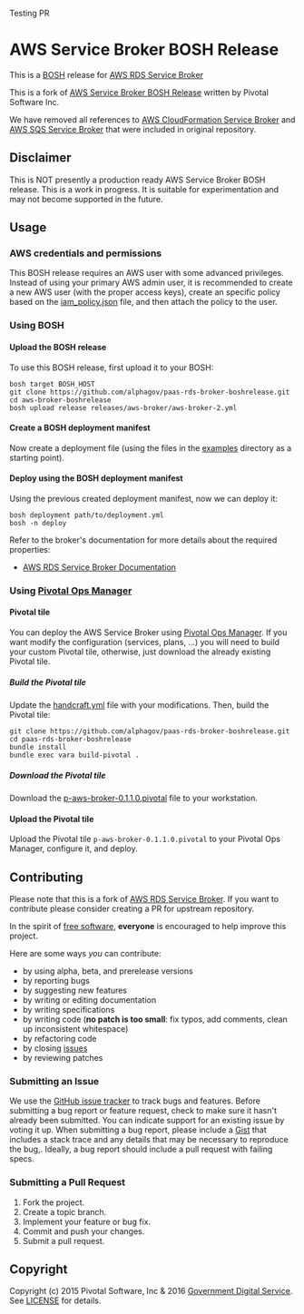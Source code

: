 Testing PR

# AWS Service Broker BOSH Release

This is a [BOSH](http://bosh.io/) release for [AWS RDS Service Broker](https://github.com/alphagov/paas-rds-broker)

This is a fork of [AWS Service Broker BOSH Release](https://github.com/cf-platform-eng/aws-broker-boshrelease) written by Pivotal Software Inc.

We have removed all references to [AWS CloudFormation Service Broker](https://github.com/cf-platform-eng/cloudformation-broker) and [AWS SQS Service Broker](https://github.com/cf-platform-eng/sqs-broker) that were included in original repository. 


## Disclaimer

This is NOT presently a production ready AWS Service Broker BOSH release. This is a work in progress. It is suitable for experimentation and may not become supported in the future.

## Usage

### AWS credentials and permissions

This BOSH release requires an AWS user with some advanced privileges. Instead of using your primary AWS admin user, it is recommended to create a new AWS user (with the proper access keys), create an specific policy based on the [iam_policy.json](iam_policy.json) file, and then attach the policy to the user.

### Using BOSH

#### Upload the BOSH release

To use this BOSH release, first upload it to your BOSH:

```
bosh target BOSH_HOST
git clone https://github.com/alphagov/paas-rds-broker-boshrelease.git
cd aws-broker-boshrelease
bosh upload release releases/aws-broker/aws-broker-2.yml
```

#### Create a BOSH deployment manifest

Now create a deployment file (using the files in the [examples](examples/) directory as a starting point).

#### Deploy using the BOSH deployment manifest

Using the previous created deployment manifest, now we can deploy it:

```
bosh deployment path/to/deployment.yml
bosh -n deploy
```

Refer to the broker's documentation for more details about the required properties:
* [AWS RDS Service Broker Documentation](https://github.com/alphagov/paas-rds-broker/blob/master/CONFIGURATION.md)

### Using [Pivotal Ops Manager](https://network.pivotal.io/products/ops-manager)

#### Pivotal tile

You can deploy the AWS Service Broker using [Pivotal Ops Manager](https://network.pivotal.io/products/ops-manager). If you want modify the configuration (services, plans, ...) you will need to build your custom Pivotal tile, otherwise, just download the already existing Pivotal tile.

##### Build the Pivotal tile

Update the [handcraft.yml](metadata_parts/handcraft.yml) file with your modifications. Then, build the Pivotal tile:

```
git clone https://github.com/alphagov/paas-rds-broker-boshrelease.git
cd paas-rds-broker-boshrelease
bundle install
bundle exec vara build-pivotal .
```

##### Download the Pivotal tile

Download the [p-aws-broker-0.1.1.0.pivotal](https://storage.googleapis.com/pivotal/p-aws-broker-0.1.1.0.pivotal) file to your workstation.

#### Upload the Pivotal tile

Upload the Pivotal tile `p-aws-broker-0.1.1.0.pivotal` to your Pivotal Ops Manager, configure it, and deploy.

## Contributing

Please note that this is a fork of [AWS RDS Service Broker](https://github.com/alphagov/paas-rds-broker). If you want to contribute please consider creating a PR for upstream repository.

In the spirit of [free software](http://www.fsf.org/licensing/essays/free-sw.html), **everyone** is encouraged to help improve this project.

Here are some ways *you* can contribute:

* by using alpha, beta, and prerelease versions
* by reporting bugs
* by suggesting new features
* by writing or editing documentation
* by writing specifications
* by writing code (**no patch is too small**: fix typos, add comments, clean up inconsistent whitespace)
* by refactoring code
* by closing [issues](https://github.com/alphagov/paas-rds-broker-boshrelease/issues)
* by reviewing patches

### Submitting an Issue
We use the [GitHub issue tracker](https://github.com/alphagov/paas-rds-broker-boshrelease/issues) to track bugs and features. Before submitting a bug report or feature request, check to make sure it hasn't already been submitted. You can indicate support for an existing issue by voting it up. When submitting a bug report, please include a
[Gist](http://gist.github.com/) that includes a stack trace and any details that may be necessary to reproduce the bug,. Ideally, a bug report should include a pull request with failing specs.

### Submitting a Pull Request

1. Fork the project.
2. Create a topic branch.
3. Implement your feature or bug fix.
4. Commit and push your changes.
5. Submit a pull request.

## Copyright

Copyright (c) 2015 Pivotal Software, Inc & 2016 [Government Digital Service](https://www.gov.uk/government/organisations/government-digital-service). See [LICENSE](LICENSE) for details.
